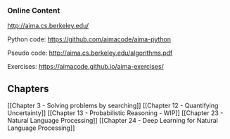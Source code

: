 ### Online Content
http://aima.cs.berkeley.edu/

Python code:
https://github.com/aimacode/aima-python

Pseudo code:
http://aima.cs.berkeley.edu/algorithms.pdf

Exercises:
https://aimacode.github.io/aima-exercises/

## Chapters

[[Chapter 3 - Solving problems by searching]]
[[Chapter 12 - Quantifying Uncertainty]]
[[Chapter 13 - Probabilistic Reasoning - WIP]]
[[Chapter 23 - Natural Language Processing]]
[[Chapter 24 - Deep Learning for Natural Language Processing]]